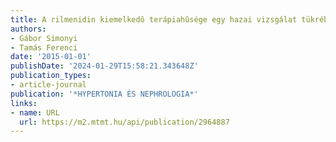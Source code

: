 ```yaml
---
title: A rilmenidin kiemelkedô terápiahûsége egy hazai vizsgálat tükrében
authors:
- Gábor Simonyi
- Tamás Ferenci
date: '2015-01-01'
publishDate: '2024-01-29T15:58:21.343648Z'
publication_types:
- article-journal
publication: '*HYPERTONIA ÉS NEPHROLOGIA*'
links:
- name: URL
  url: https://m2.mtmt.hu/api/publication/2964887
---
```


